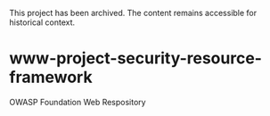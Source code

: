 This project has been archived. The content remains accessible for historical context.

# www-project-security-resource-framework
OWASP Foundation Web Respository
